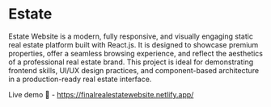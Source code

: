 # Estate

Estate Website is a modern, fully responsive, and visually engaging static real estate platform built with React.js.
It is designed to showcase premium properties, offer a seamless browsing experience, and reflect the aesthetics of a professional real estate brand.
This project is ideal for demonstrating frontend skills, UI/UX design practices, and component-based architecture in a production-ready real estate interface.

Live demo 🚀 - https://finalrealestatewebsite.netlify.app/
